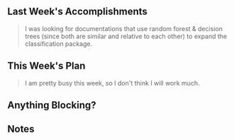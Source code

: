 ## Last Week's Accomplishments

> I was looking for documentations that use random forest & decision trees (since both are similar and relative to each other) to expand the classification package.


## This Week's Plan

> I am pretty busy this week, so I don't think I will work much.


## Anything Blocking?

> 


## Notes

> 
